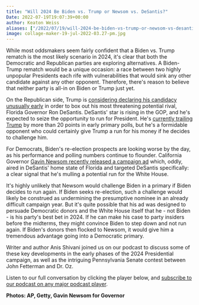 ```yaml
---
title: "Will 2024 Be Biden vs. Trump or Newsom vs. DeSantis?"
Date: 2022-07-19T19:07:39+00:00
author: Keaton Weiss
aliases: ["/2022/07/19/will-2024-be-biden-vs-trump-or-newsom-vs-desantis"]
image: collage-maker-19-jul-2022-03.27-pm.jpg
---
```


While most oddsmakers seem fairly confident that a Biden vs. Trump rematch is the most likely scenario in 2024, it's clear that both the Democratic and Republican parties are exploring alternatives. A Biden-Trump rematch would be a unique occasion: a race between two highly unpopular Presidents each rife with vulnerabilities that would sink any other candidate against any other opponent. Therefore, there's reason to believe that neither party is all-in on Biden or Trump just yet.

On the Republican side, Trump is [considering declaring his candidacy unusually early](https://nymag.com/intelligencer/article/donald-trump-2024-decision.html) in order to box out his most threatening potential rival, Florida Governor Ron DeSantis. DeSantis' star is rising in the GOP, and he's expected to seize the opportunity to run for President. He's [currently trailing Trump](https://www.nytimes.com/2022/07/12/us/politics/trump-approval-polling-2024.html) by more than 20 points in early primary polls, but he's a formidable opponent who could certainly give Trump a run for his money if he decides to challenge him.

For Democrats, Biden's re-election prospects are looking worse by the day, as his performance and polling numbers continue to flounder. California Governor [Gavin Newsom recently released a campaign ad](https://youtu.be/npHzmo_gEFQ) which, oddly, aired in DeSantis' home state of Florida and targeted DeSantis specifically: a clear signal that he's mulling a potential run for the White House.

It's highly unlikely that Newsom would challenge Biden in a primary if Biden decides to run again. If Biden seeks re-election, such a challenge would likely be construed as undermining the presumptive nominee in an already difficult campaign year. But it's quite possible that his ad was designed to persuade Democratic donors and the White House itself that he - not Biden - is his party's best bet in 2024. If he can make his case to party insiders before the midterms, they might convince Biden to step down and not run again. If Biden's donors then flocked to Newsom, it would give him a tremendous advantage going into a Democratic primary.

Writer and author Anis Shivani joined us on our podcast to discuss some of these key developments in the early phases of the 2024 Presidential campaign, as well as the intriguing Pennsylvania Senate contest between John Fetterman and Dr. Oz.

Listen to our full conversation by clicking the player below, and [subscribe to our podcast on any major podcast player](https://www.podpage.com/due-dissidence-1).

**Photos: AP, Getty, Gavin Newsom for Governor**
